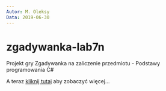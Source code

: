 ```yaml
---
Autor: M. Oleksy
Data: 2019-06-30
---
```


# zgadywanka-lab7n
Projekt gry Zgadywanka na zaliczenie przedmiotu - Podstawy programowania C#

A teraz [kliknij tutaj](http://wsei.edu.pl) aby zobaczyć więcej...